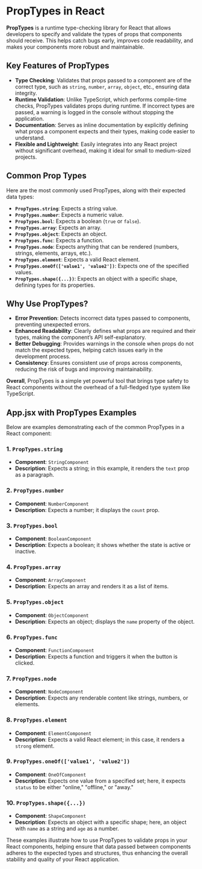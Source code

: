 # PropTypes in React

**PropTypes** is a runtime type-checking library for React that allows developers to specify and validate the types of props that components should receive. This helps catch bugs early, improves code readability, and makes your components more robust and maintainable.

## **Key Features of PropTypes**

- **Type Checking**: Validates that props passed to a component are of the correct type, such as `string`, `number`, `array`, `object`, etc., ensuring data integrity.
- **Runtime Validation**: Unlike TypeScript, which performs compile-time checks, PropTypes validates props during runtime. If incorrect types are passed, a warning is logged in the console without stopping the application.
- **Documentation**: Serves as inline documentation by explicitly defining what props a component expects and their types, making code easier to understand.
- **Flexible and Lightweight**: Easily integrates into any React project without significant overhead, making it ideal for small to medium-sized projects.

## **Common Prop Types**

Here are the most commonly used PropTypes, along with their expected data types:

- **`PropTypes.string`**: Expects a string value.
- **`PropTypes.number`**: Expects a numeric value.
- **`PropTypes.bool`**: Expects a boolean (`true` or `false`).
- **`PropTypes.array`**: Expects an array.
- **`PropTypes.object`**: Expects an object.
- **`PropTypes.func`**: Expects a function.
- **`PropTypes.node`**: Expects anything that can be rendered (numbers, strings, elements, arrays, etc.).
- **`PropTypes.element`**: Expects a valid React element.
- **`PropTypes.oneOf(['value1', 'value2'])`**: Expects one of the specified values.
- **`PropTypes.shape({...})`**: Expects an object with a specific shape, defining types for its properties.

## **Why Use PropTypes?**

- **Error Prevention**: Detects incorrect data types passed to components, preventing unexpected errors.
- **Enhanced Readability**: Clearly defines what props are required and their types, making the component’s API self-explanatory.
- **Better Debugging**: Provides warnings in the console when props do not match the expected types, helping catch issues early in the development process.
- **Consistency**: Ensures consistent use of props across components, reducing the risk of bugs and improving maintainability.

**Overall**, PropTypes is a simple yet powerful tool that brings type safety to React components without the overhead of a full-fledged type system like TypeScript.

## **App.jsx with PropTypes Examples**

Below are examples demonstrating each of the common PropTypes in a React component:

### **1. `PropTypes.string`**
- **Component**: `StringComponent`
- **Description**: Expects a string; in this example, it renders the `text` prop as a paragraph.

### **2. `PropTypes.number`**
- **Component**: `NumberComponent`
- **Description**: Expects a number; it displays the `count` prop.

### **3. `PropTypes.bool`**
- **Component**: `BooleanComponent`
- **Description**: Expects a boolean; it shows whether the state is active or inactive.

### **4. `PropTypes.array`**
- **Component**: `ArrayComponent`
- **Description**: Expects an array and renders it as a list of items.

### **5. `PropTypes.object`**
- **Component**: `ObjectComponent`
- **Description**: Expects an object; displays the `name` property of the object.

### **6. `PropTypes.func`**
- **Component**: `FunctionComponent`
- **Description**: Expects a function and triggers it when the button is clicked.

### **7. `PropTypes.node`**
- **Component**: `NodeComponent`
- **Description**: Expects any renderable content like strings, numbers, or elements.

### **8. `PropTypes.element`**
- **Component**: `ElementComponent`
- **Description**: Expects a valid React element; in this case, it renders a `strong` element.

### **9. `PropTypes.oneOf(['value1', 'value2'])`**
- **Component**: `OneOfComponent`
- **Description**: Expects one value from a specified set; here, it expects `status` to be either "online," "offline," or "away."

### **10. `PropTypes.shape({...})`**
- **Component**: `ShapeComponent`
- **Description**: Expects an object with a specific shape; here, an object with `name` as a string and `age` as a number.

These examples illustrate how to use PropTypes to validate props in your React components, helping ensure that data passed between components adheres to the expected types and structures, thus enhancing the overall stability and quality of your React application.
